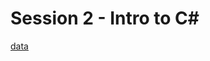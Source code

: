 # Session 2 - Intro to C#

[data](https://drive.google.com/drive/folders/1JyuAhmpDA0Rr7OSI2SKLuYH2fJcTy5RT?usp=sharing)
